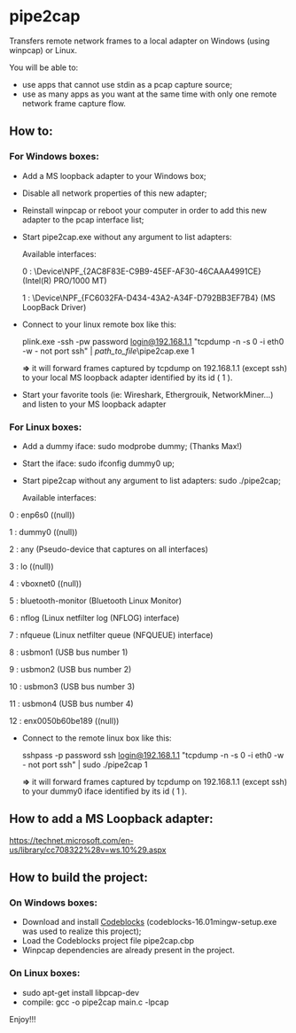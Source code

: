 # pipe2cap
Transfers remote network frames to a local adapter on Windows (using winpcap) or Linux.

You will be able to:
- use apps that cannot use stdin as a pcap capture source;
- use as many apps as you want at the same time with only one remote network frame capture flow.

## How to:
### For Windows boxes:
- Add a MS loopback adapter to your Windows box;
- Disable all network properties of this new adapter;
- Reinstall winpcap or reboot your computer in order to add this new adapter to the pcap interface list;
- Start pipe2cap.exe without any argument to list adapters:

  Available interfaces:
  
  0 : \Device\NPF_{2AC8F83E-C9B9-45EF-AF30-46CAAA4991CE} (Intel(R) PRO/1000 MT)
  
  1 : \Device\NPF_{FC6032FA-D434-43A2-A34F-D792BB3EF7B4} (MS LoopBack Driver)

- Connect to your linux remote box like this:

  plink.exe -ssh -pw password login@192.168.1.1 "tcpdump -n -s 0 -i eth0 -w - not port ssh" | *path_to_file*\pipe2cap.exe 1

  **=>** it will forward frames captured by tcpdump on 192.168.1.1 (except ssh) to your local MS loopback adapter identified by its id ( 1 ).
- Start your favorite tools (ie: Wireshark, Ethergrouik, NetworkMiner...) and listen to your MS loopback adapter 

### For Linux boxes:
- Add a dummy iface: sudo modprobe dummy; (Thanks Max!)
- Start the iface: sudo ifconfig dummy0 up;
- Start pipe2cap without any argument to list adapters: sudo ./pipe2cap;

  Available interfaces:
  
 0 : enp6s0	((null))
 
 1 : dummy0	((null))
 
 2 : any	(Pseudo-device that captures on all interfaces)
 
 3 : lo	((null))
 
 4 : vboxnet0	((null))
 
 5 : bluetooth-monitor	(Bluetooth Linux Monitor)
 
 6 : nflog	(Linux netfilter log (NFLOG) interface)
 
 7 : nfqueue	(Linux netfilter queue (NFQUEUE) interface)
 
 8 : usbmon1	(USB bus number 1)
 
 9 : usbmon2	(USB bus number 2)
 
 10 : usbmon3	(USB bus number 3)
 
 11 : usbmon4	(USB bus number 4)
 
 12 : enx0050b60be189	((null))

- Connect to the remote linux box like this:

  sshpass -p password ssh login@192.168.1.1 "tcpdump -n -s 0 -i eth0 -w - not port ssh" | sudo ./pipe2cap 1
  
  **=>** it will forward frames captured by tcpdump on 192.168.1.1 (except ssh) to your dummy0 iface identified by its id ( 1 ).

## How to add a MS Loopback adapter:
https://technet.microsoft.com/en-us/library/cc708322%28v=ws.10%29.aspx

## How to build the project:
### On Windows boxes:
- Download and install [Codeblocks](http://www.codeblocks.org/downloads) (codeblocks-16.01mingw-setup.exe was used to realize this project);
- Load the Codeblocks project file pipe2cap.cbp
- Winpcap dependencies are already present in the project.
 
### On Linux boxes:
- sudo apt-get install libpcap-dev
- compile: gcc -o pipe2cap main.c -lpcap

Enjoy!!!
